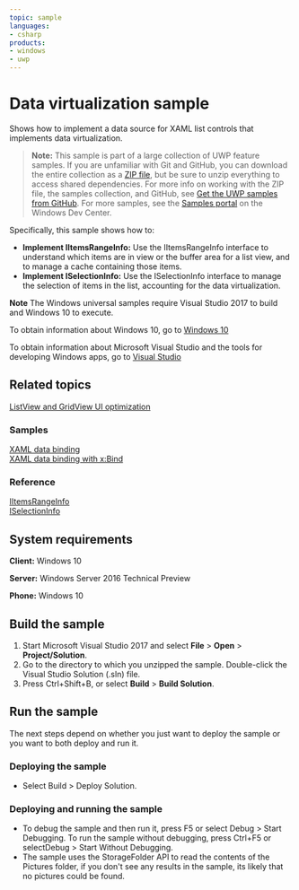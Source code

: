 ```yaml
---
topic: sample
languages:
- csharp
products:
- windows
- uwp
---
```


<!---
  category: ControlsLayoutAndText
  samplefwlink: http://go.microsoft.com/fwlink/?LinkID=703784
--->

# Data virtualization sample

Shows how to implement a data source for XAML list controls that implements data virtualization.

> **Note:** This sample is part of a large collection of UWP feature samples. 
> If you are unfamiliar with Git and GitHub, you can download the entire collection as a 
> [ZIP file](https://github.com/Microsoft/Windows-universal-samples/archive/master.zip), but be 
> sure to unzip everything to access shared dependencies. For more info on working with the ZIP file, 
> the samples collection, and GitHub, see [Get the UWP samples from GitHub](https://aka.ms/ovu2uq). 
> For more samples, see the [Samples portal](https://aka.ms/winsamples) on the Windows Dev Center. 

Specifically, this sample shows how to:

- **Implement IItemsRangeInfo:** Use the IItemsRangeInfo interface to understand which items are in view or the buffer area for a list view, and to manage a cache containing those items.
- **Implement ISelectionInfo:** Use the ISelectionInfo interface to manage the selection of items in the list, accounting for the data virtualization.

**Note** The Windows universal samples require Visual Studio 2017 to build and Windows 10 to execute.
 
To obtain information about Windows 10, go to [Windows 10](http://go.microsoft.com/fwlink/?LinkID=532421)

To obtain information about Microsoft Visual Studio and the tools for developing Windows apps, go to [Visual Studio](http://go.microsoft.com/fwlink/?LinkID=532422)

## Related topics
[ListView and GridView UI optimization](https://msdn.microsoft.com/library/windows/apps/mt204776.aspx)

### Samples

[XAML data binding](https://code.msdn.microsoft.com/windowsapps/Data-Binding-7b1d67b5/)  
[XAML data binding with x:Bind](../XamlBind)  

### Reference

[IItemsRangeInfo](https://msdn.microsoft.com/library/windows/apps/windows.ui.xaml.data.iitemsrangeinfo.aspx)  
[ISelectionInfo](https://msdn.microsoft.com/library/windows/apps/windows.ui.xaml.data.iselectioninfo.aspx)  

## System requirements

**Client:** Windows 10 

**Server:** Windows Server 2016 Technical Preview

**Phone:**  Windows 10 

## Build the sample

1. Start Microsoft Visual Studio 2017 and select **File** \> **Open** \> **Project/Solution**.
2. Go to the directory to which you unzipped the sample. Double-click the Visual Studio Solution (.sln) file. 
3. Press Ctrl+Shift+B, or select **Build** \> **Build Solution**. 

## Run the sample

The next steps depend on whether you just want to deploy the sample or you want to both deploy and run it.

### Deploying the sample

- Select Build > Deploy Solution. 

### Deploying and running the sample

- To debug the sample and then run it, press F5 or select Debug >  Start Debugging. To run the sample without debugging, press Ctrl+F5 or selectDebug > Start Without Debugging. 
- The sample uses the StorageFolder API to read the contents of the Pictures folder, if you don't see any results in the sample, its likely that no pictures could be found. 